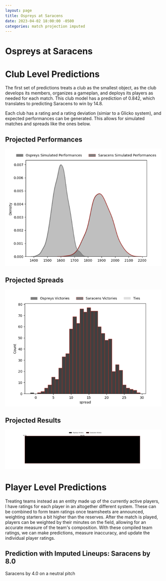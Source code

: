 ```yaml
---  
layout: page  
title: Ospreys at Saracens  
date: 2023-04-02 18:00:00 -0500  
categories: match projection imputed  
---
```

# Ospreys at Saracens

# Club Level Predictions


The first set of predictions treats a club as the smallest object, as the club develops its members, organizes a gameplan, and deploys its players as needed for each match. This club model has a prediction of 0.842, which translates to predicting Saracens to win by 14.8.

Each club has a rating and a rating deviation (simiar to a Glicko system), and expected performances can be generated. This allows for simulated matches and spreads like the ones below.
## Projected Performances


![Projected Performances](plots/performances_2023-04-02-Saracens-Ospreys.png)
## Projected Spreads


![Projected Spreads](plots/spreads_2023-04-02-Saracens-Ospreys.png)
## Projected Results


![Projected Results](plots/resultbar_2023-04-02-Saracens-Ospreys.png)
# Player Level Predictions


Treating teams instead as an entity made up of the currently active players, I have ratings for each player in an altogether different system. These can be combined to form team ratings once teamsheets are announced, weighting starters a bit higher than the reserves. After the match is played, players can be weighted by their minutes on the field, allowing for an accurate measure of the team's composition. With these compiled team ratings, we can make predictions, measure inaccuracy, and update the individual player ratings.
## Prediction with Imputed Lineups: Saracens by 8.0


Saracens by 4.0 on a neutral pitch

